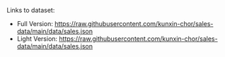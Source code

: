 Links to dataset:
* Full Version: https://raw.githubusercontent.com/kunxin-chor/sales-data/main/data/sales.json
* Light Version: https://raw.githubusercontent.com/kunxin-chor/sales-data/main/data/sales.json